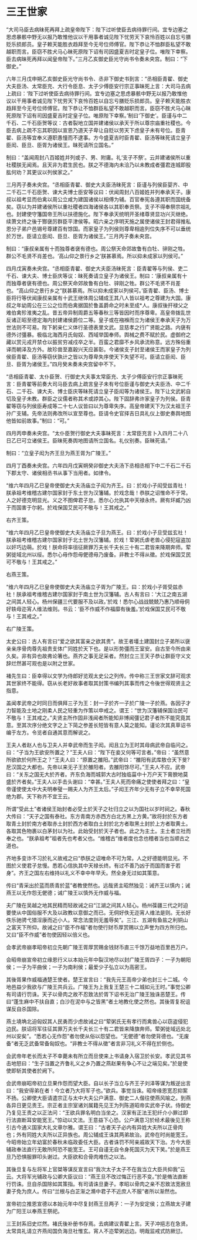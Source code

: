 # 三王世家

“大司马臣去病昧死再拜上疏皇帝陛下：陛下过听使臣去病待罪行间。宜专边塞之思虑暴骸中野无以报乃敢惟他议以干用事者诚见陛下忧劳天下哀怜百姓以自忘亏膳贬乐损郎员。皇子赖天能胜衣趋拜至今无号位师傅官。陛下恭让不恤群臣私望不敢越职而言。臣窃不胜犬马心昧死原陛下诏有司因盛夏吉时定皇子位。唯陛下幸察。臣去病昧死再拜以闻皇帝陛下。”三月乙亥御史臣光守尚书令奏未央宫。制曰：“下御史。”

六年三月戊申朔乙亥御史臣光守尚书令、丞非下御史书到言：“丞相臣青翟、御史大夫臣汤、太常臣充、大行令臣息、太子少傅臣安行宗正事昧死上言：大司马去病上疏曰：‘陛下过听使臣去病待罪行间。宜专边塞之思虑暴骸中野无以报乃敢惟他议以干用事者诚见陛下忧劳天下哀怜百姓以自忘亏膳贬乐损郎员。皇子赖天能胜衣趋拜至今无号位师傅官。陛下恭让不恤群臣私望不敢越职而言。臣窃不胜犬马心昧死原陛下诏有司因盛夏吉时定皇子位。唯原陛下幸察。’制曰‘下御史’。臣谨与中二千石、二千石臣贺等议：古者裂地立国并建诸侯以承天于所以尊宗庙重社稷也。今臣去病上疏不忘其职因以宣恩乃道天子卑让自贬以劳天下虑皇子未有号位。臣青翟、臣汤等宜奉义遵职愚憧而不逮事。方今盛夏吉时臣青翟、臣汤等昧死请立皇子臣闳、臣旦、臣胥为诸侯王。昧死请所立国名。”

制曰：“盖闻周封八百姬姓并列或子、男、附庸。礼‘支子不祭’。云并建诸侯所以重社稷朕无闻焉。且天非为君生民也。朕之不德海内未洽乃以未教成者彊君连城即股肱何劝？其更议以列侯家之。”

三月丙子奏未央宫。“丞相臣青翟、御史大夫臣汤昧死言：臣谨与列侯臣婴齐、中二千石二千石臣贺、谏大夫博士臣安等议曰：伏闻周封八百姬姓并列奉承天子。康叔以祖考显而伯禽以周公立咸为建国诸侯以相傅为辅。百官奉宪各遵其职而国统备矣。窃以为并建诸侯所以重社稷者四海诸侯各以其职奉贡祭。支子不得奉祭宗祖礼也。封建使守籓国帝王所以扶德施化。陛下奉承天统明开圣绪尊贤显功兴灭继绝。续萧文终之後于酂襃厉群臣平津侯等。昭六亲之序明天施之属使诸侯王封君得推私恩分子弟户邑锡号尊建百有馀国。而家皇子为列侯则尊卑相逾列位失序不可以垂统於万世。臣请立臣闳、臣旦、臣胥为诸侯王。”三月丙子奏未央宫。

制曰：“康叔亲属有十而独尊者襃有德也。周公祭天命郊故鲁有白牡、骍刚之牲。群公不毛贤不肖差也。‘高山仰之景行乡之’朕甚慕焉。所以抑未成家以列侯可。”

四月戊寅奏未央宫。“丞相臣青翟、御史大夫臣汤昧死言：臣青翟等与列侯、吏二千石、谏大夫、博士臣庆等议：昧死奏请立皇子为诸侯王。制曰：‘康叔亲属有十而独尊者襃有德也。周公祭天命郊故鲁有白牡、骍刚之牲。群公不毛贤不肖差也。“高山仰之景行乡之”朕甚慕焉。所以抑未成家以列侯可。’臣青翟、臣汤、博士臣将行等伏闻康叔亲属有十武王继体周公辅成王其八人皆以祖考之尊建为大国。康叔之年幼周公在三公之位而伯禽据国於鲁盖爵命之时未至成*人。康叔後扞禄父之难伯禽殄淮夷之乱。昔五帝异制周爵五等春秋三等皆因时而序尊卑。高皇帝拨乱世反诸正昭至德定海内封建诸侯爵位二等。皇子或在襁褓而立为诸侯王奉承天子为万世法则不可易。陛下躬亲仁义体行圣德表里文武。显慈孝之行广贤能之路。内襃有德外讨彊暴。极临北海西月氏匈奴、西域举国奉师。舆械之费不赋於民。虚御府之藏以赏元戎开禁仓以振贫穷减戍卒之半。百蛮之君靡不乡风承流称意。远方殊俗重译而朝泽及方外。故珍兽至嘉穀兴天应甚彰。今诸侯支子封至诸侯王而家皇子为列侯臣青翟、臣汤等窃伏孰计之皆以为尊卑失序使天下失望不可。臣请立臣闳、臣旦、臣胥为诸侯王。”四月癸未奏未央宫留中不下。

“丞相臣青翟、太仆臣贺、行御史大夫事太常臣充、太子少傅臣安行宗正事昧死言：臣青翟等前奏大司马臣去病上疏言皇子未有号位臣谨与御史大夫臣汤、中二千石、二千石、谏大夫、博士臣庆等昧死请立皇子臣闳等为诸侯王。陛下让文武躬自切及皇子未教。群臣之议儒者称其术或誖其心。陛下固辞弗许家皇子为列侯。臣青翟等窃与列侯臣寿成等二十七人议皆曰以为尊卑失序。高皇帝建天下为汉太祖王子孙广支辅。先帝法则弗改所以宣至尊也。臣请令史官择吉日具礼仪上御史奏舆地图他皆如前故事。”制曰：“可。”

四月丙申奏未央宫。“太仆臣贺行御史大夫事昧死言：太常臣充言卜入四月二十八日乙巳可立诸侯王。臣昧死奏舆地图请所立国名。礼仪别奏。臣昧死请。”

制曰：“立皇子闳为齐王旦为燕王胥为广陵王。”

四月丁酉奏未央宫。六年四月戊寅朔癸卯御史大夫汤下丞相丞相下中二千石二千石下郡太守、诸侯相丞书从事下当用者。如律令。

“维六年四月乙巳皇帝使御史大夫汤庙立子闳为齐王。曰：於戏小子闳受兹青社！朕承祖考维稽古建尔国家封于东土世为汉籓辅。於戏念哉！恭朕之诏惟命不于常。人之好德克明显光。义之不图俾君子怠。悉尔心允执其中天禄永终。厥有炋臧乃凶于而国害于尔躬。於戏保国艾民可不敬与！王其戒之。”

右齐王策。

“维六年四月乙巳皇帝使御史大夫汤庙立子旦为燕王。曰：於戏小子旦受兹玄社！朕承祖考维稽古建尔国家封于北土世为汉籓辅。於戏！荤粥氏虐老兽心侵犯寇盗加以奸巧边萌。於戏！朕命将率徂征厥罪万夫长千夫长三十有二君皆来降期奔师。荤粥徙域北州以绥。悉尔心毋作怨毋俷德毋乃废备。非教士不得从徵。於戏保国艾民可不敬与！王其戒之。”

右燕王策。

“维六年四月乙巳皇帝使御史大夫汤庙立子胥为广陵王。曰：於戏小子胥受兹赤社！朕承祖考维稽古建尔国家封于南土世为汉籓辅。古人有言曰：‘大江之南五湖之间其人轻心。杨州保疆三代要服不及以政。’於戏！悉尔心战战兢兢乃惠乃顺毋侗好轶毋迩宵人维法维则。书云：‘臣不作威不作福靡有後羞。’於戏保国艾民可不敬与！王其戒之。”

右广陵王策。

太史公曰：古人有言曰“爱之欲其富亲之欲其贵”。故王者壃土建国封立子弟所以襃亲亲序骨肉尊先祖贵支体广同姓於天下也。是以形势彊而王室安。自古至今所由来久矣。非有异也故弗论箸也。燕齐之事无足采者。然封立三王天子恭让群臣守义文辞烂然甚可观也是以附之世家。

褚先生曰：臣幸得以文学为侍郎好览观太史公之列传。传中称三王世家文辞可观求其世家终不能得。窃从长老好故事者取其封策书编列其事而传之令後世得观贤主之指意。

盖闻孝武帝之时同日而俱拜三子为王：封一子於齐一子於广陵一子於燕。各因子才力智能及土地之刚柔人民之轻重为作策以申戒之。谓王：“世为汉籓辅保国治民可不敬与！王其戒之。”夫贤主所作固非浅闻者所能知非博闻彊记君子者所不能究竟其意。至其次序分绝文字之上下简之参差长短皆有意人莫之能知。谨论次其真草诏书编于左方。令览者自通其意而解说之。

王夫人者赵人也与卫夫人并幸武帝而生子闳。闳且立为王时其母病武帝自临问之。曰：“子当为王欲安所置之？”王夫人曰：“陛下在妾又何等可言者。”帝曰：“虽然意所欲欲於何所王之？”王夫人曰：“原置之雒阳。”武帝曰：“雒阳有武库敖仓天下旻?戹汉国之大都也。先帝以来无子王於雒阳者。去雒阳馀尽可。”王夫人不应。武帝曰：“关东之国无大於齐者。齐东负海而城郭大古时独临菑中十万户天下膏腴地莫盛於齐者矣。”王夫人以手击头谢曰：“幸甚。”王夫人死而帝痛之使使者拜之曰：“皇帝谨使使太中大夫明奉璧一赐夫人为齐王太后。”子闳王齐年少无有子立不幸早死国绝为郡。天下称齐不宜王云。

所谓“受此土”者诸侯王始封者必受土於天子之社归立之以为国社以岁时祠之。春秋大传曰：“天子之国有泰社。东方青南方赤西方白北方黑上方黄。”故将封於东方者取青土封於南方者取赤土封於西方者取白土封於北方者取黑土封於上方者取黄土。各取其色物裹以白茅封以为社。此始受封於天子者也。此之为主土。主土者立社而奉之也。“朕承祖考”祖者先也考者父也。“维稽古”维者度也念也稽者当也当顺古之道也。

齐地多变诈不习於礼义故戒之曰“恭朕之诏唯命不可为常。人之好德能明显光。不图於义使君子怠慢。悉若心信执其中天禄长终。有过不善乃凶于而国而害于若身”。齐王之国左右维持以礼义不幸中年早夭。然全身无过如其策意。

传曰“青采出於蓝而质青於蓝”者教使然也。远哉贤主昭然独见：诫齐王以慎内；诫燕王以无作怨无俷德；诫广陵王以慎外无作威与福。

夫广陵在吴越之地其民精而轻故诫之曰“江湖之间其人轻心。杨州葆疆三代之时迫要使从中国俗服不大及以政教以意御之而已。无侗好佚无迩宵人维法是则。无长好佚乐驰骋弋猎淫康而近小人。常念法度则无羞辱矣”。三江、五湖有鱼盐之利铜山之富天下所仰。故诫之曰“臣不作福”者勿使行财币厚赏赐以立声誉为四方所归也。又曰“臣不作威”者勿使因轻以倍义也。

会孝武帝崩孝昭帝初立先朝广陵王胥厚赏赐金钱财币直三千馀万益地百里邑万户。

会昭帝崩宣帝初立缘恩行义以本始元年中裂汉地尽以封广陵王胥四子：一子为朝阳侯；一子为平曲侯；一子为南利侯；最爱少子弘立以为高密王。

其後胥果作威福通楚王使者。楚王宣言曰：“我先元王高帝少弟也封三十二城。今地邑益少我欲与广陵王共兵云。广陵王为上我复王楚三十二城如元王时。”事觉公卿有司请行罚诛。天子以骨肉之故不忍致法於胥下诏书无治广陵王独诛恶楚王。传曰“蓬生麻中不扶自直；白沙在泥中与之皆黑”者土地教化使之然也。其後胥复祝诅谋反自杀国除。

燕土墝埆北迫匈奴其人民勇而少虑故诫之曰“荤粥氏无有孝行而禽兽心以窃盗侵犯边民。朕诏将军往征其罪万夫长千夫长三十有二君皆来降旗奔师。荤粥徙域远处北州以安矣”。“悉若心无作怨”者勿使从俗以怨望也。“无俷德”者勿使背德也。“无废备”者无乏武备常备匈奴也。“非教士不得从徵”者言非习礼义不得在於侧也。

会武帝年老长而太子不幸薨未有所立而旦使来上书请身入宿卫於长安。孝武见其书击地怒曰：“生子当置之齐鲁礼义之乡乃置之燕赵果有争心不让之端见矣。”於是使使即斩其使者於阙下。

会武帝崩昭帝初立旦果作怨而望大臣。自以长子当立与齐王子刘泽等谋为叛逆出言曰：“我安得弟在者！今立者乃大将军子也。”欲兵。事觉当诛。昭帝缘恩宽忍抑案不扬。公卿使大臣请遣宗正与太中大夫公户满意、御史二人偕往使燕风喻之。到燕各异日更见责王。宗正者主宗室诸刘属籍先见王为列陈道昭帝实武帝子状。侍御史乃复见王责之以正法问：“王欲兵罪名明白当坐之。汉家有正法王犯纤介小罪过即行法直断耳安能宽王。”惊动以文法。王意益下心恐。公户满意习於经术最後见王称引古今通义国家大礼文章尔雅。谓王曰：“古者天子必内有异姓大夫所以正骨肉也；外有同姓大夫所以正异族也。周公辅成王诛其两弟故治。武帝在时尚能宽王。今昭帝始立年幼富於春秋未临政委任大臣。古者诛罚不阿亲戚故天下治。方今大臣辅政奉法直行无敢所阿恐不能宽王。王可自谨无自令身死国灭为天下笑。”於是燕王旦乃恐惧服罪叩头谢过。大臣欲和合骨肉难伤之以法。

其後旦复与左将军上官桀等谋反宣言曰“我次太子太子不在我当立大臣共抑我”云云。大将军光辅政与公卿大臣议曰：“燕王旦不改过悔正行恶不变。”於是脩法直断行罚诛。旦自杀国除如其策指。有司请诛旦妻子。孝昭以骨肉之亲不忍致法宽赦旦妻子免为庶人。传曰“兰根与白芷渐之滫中君子不近庶人不服”者所以渐然也。

宣帝初立推恩宣德以本始元年中尽复封燕王旦两子：一子为安定侯；立燕故太子建为广阳王以奉燕王祭祀。

三王封系旧史烂然。褚氏後补册书存焉。去病建议青翟上言。天子冲挹志在急贤。太常具礼请立齐燕闳国负海旦社惟玄。宵人不迩荤粥远边。明哉监戒式防厥愆。


